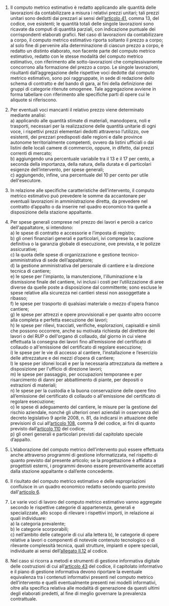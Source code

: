1. Il computo metrico estimativo è redatto applicando alle quantità delle lavorazioni da contabilizzare a misura i relativi prezzi unitari; tali prezzi unitari sono dedotti dai prezzari ai sensi dell’[articolo 41](/index.html?article=articolo-41&version=1), comma 13, del codice, ove esistenti; le quantità totali delle singole lavorazioni sono ricavate da computi di quantità parziali, con indicazione puntuale dei corrispondenti elaborati grafici. Nel caso di lavorazioni da contabilizzare a corpo, il computo metrico estimativo riporta soltanto il prezzo a corpo; al solo fine di pervenire alla determinazione di ciascun prezzo a corpo, è redatto un distinto elaborato, non facente parte del computo metrico estimativo, redatto con le stesse modalità del computo metrico estimativo, con riferimento alle sotto-lavorazioni che complessivamente concorrono alla formazione del prezzo a corpo. Le singole lavorazioni, risultanti dall’aggregazione delle rispettive voci dedotte dal computo metrico estimativo, sono poi raggruppate, in sede di redazione dello schema di contratto e del bando di gara, ai fini della definizione dei gruppi di categorie ritenute omogenee. Tale aggregazione avviene in forma tabellare con riferimento alle specifiche parti di opere cui le aliquote si riferiscono.

2. Per eventuali voci mancanti il relativo prezzo viene determinato mediante analisi:<br>a) applicando alle quantità stimate di materiali, manodopera, noli e trasporti, necessari per la realizzazione delle quantità unitarie di ogni voce, i rispettivi prezzi elementari dedotti attraverso l’utilizzo, ove esistenti, dei prezzari predisposti dalle regioni e dalle province autonome territorialmente competenti, ovvero da listini ufficiali o dai listini delle locali camere di commercio, oppure, in difetto, dai prezzi correnti di mercato;<br>b) aggiungendo una percentuale variabile tra il 13 e il 17 per cento, a seconda della importanza, della natura, della durata e di particolari esigenze dell’intervento, per spese generali;<br>c) aggiungendo, infine, una percentuale del 10 per cento per utile dell'esecutore.

3. In relazione alle specifiche caratteristiche dell’intervento, il computo metrico estimativo può prevedere le somme da accantonare per eventuali lavorazioni in amministrazione diretta, da prevedere nel contratto d’appalto o da inserire nel quadro economico tra quelle a disposizione della stazione appaltante.

4. Per spese generali comprese nel prezzo dei lavori e perciò a carico dell'appaltatore, si intendono:<br>a) le spese di contratto e accessorie e l’imposta di registro;<br>b) gli oneri finanziari generali e particolari, ivi comprese la cauzione definitiva o la garanzia globale di esecuzione, ove prevista, e le polizze assicurative;<br>c) la quota delle spese di organizzazione e gestione tecnico-amministrativa di sede dell’appaltatore;<br>d) la gestione amministrativa del personale di cantiere e la direzione tecnica di cantiere;<br>e) le spese per l'impianto, la manutenzione, l'illuminazione e la dismissione finale del cantiere, ivi inclusi i costi per l’utilizzazione di aree diverse da quelle poste a disposizione dal committente; sono escluse le spese relative alla sicurezza nei cantieri stessi non assoggettate a ribasso;<br>f) le spese per trasporto di qualsiasi materiale o mezzo d'opera franco cantiere;<br>g) le spese per attrezzi e opere provvisionali e per quanto altro occorre alla completa e perfetta esecuzione dei lavori;<br>h) le spese per rilievi, tracciati, verifiche, esplorazioni, capisaldi e simili che possono occorrere, anche su motivata richiesta del direttore dei lavori o del RUP o dell'organo di collaudo, dal giorno in cui viene effettuata la consegna dei lavori fino all’emissione del certificato di collaudo o all'emissione del certificato di regolare esecuzione;<br>i) le spese per le vie di accesso al cantiere, l’installazione e l’esercizio delle attrezzature e dei mezzi d’opera di cantiere;<br>l) le spese per idonei locali e per la necessaria attrezzatura da mettere a disposizione per l'ufficio di direzione lavori;<br>m) le spese per passaggio, per occupazioni temporanee e per risarcimento di danni per abbattimento di piante, per depositi o estrazioni di materiali;<br>n) le spese per la custodia e la buona conservazione delle opere fino all’emissione del certificato di collaudo o all'emissione del certificato di regolare esecuzione;<br>o) le spese di adeguamento del cantiere, le misure per la gestione del rischio aziendale, nonché gli ulteriori oneri aziendali in osservanza del decreto legislativo 9 aprile 2008, n. 81, da indicarsi in attuazione delle previsioni di cui all’[articolo 108](/index.html?article=articolo-108&version=1), comma 9 del codice, ai fini di quanto previsto dall’[articolo 110](/index.html?article=articolo-110&version=1) del codice;<br>p) gli oneri generali e particolari previsti dal capitolato speciale d’appalto.

5. L’elaborazione del computo metrico dell’intervento può essere effettuata anche attraverso programmi di gestione informatizzata, nel rispetto di quanto previsto dal presente articolo; se la progettazione è affidata a progettisti esterni, i programmi devono essere preventivamente accettati dalla stazione appaltante o dall’ente concedente.

6. Il risultato del computo metrico estimativo e delle espropriazioni confluisce in un quadro economico redatto secondo quanto previsto dall'[articolo 6](/index.html?article=allegato-1.7-articolo-6&version=1).

7. Le varie voci di lavoro del computo metrico estimativo vanno aggregate secondo le rispettive categorie di appartenenza, generali e specializzate, allo scopo di rilevare i rispettivi importi, in relazione ai quali individuare:<br>a) la categoria prevalente;<br>b) le categorie scorporabili;<br>c) nell’ambito delle categorie di cui alla lettera b), le categorie di opere relative a lavori o componenti di notevole contenuto tecnologico o di rilevante complessità tecnica, quali strutture, impianti e opere speciali, individuate ai sensi dell’[allegato II.12](/index.html?section=attachment-2-12&version=1) al codice.

8. Nel caso si ricorra a metodi e strumenti di gestione informativa digitale delle costruzioni di cui all’[articolo 43](/index.html?article=articolo-43&version=1) del codice, il capitolato informativo e il piano di gestione informativa devono riportare la eventuale equivalenza tra i contenuti informativi presenti nel computo metrico dell’intervento e quelli eventualmente presenti nei modelli informativi, oltre alla specifica relativa alle modalità di generazione da questi ultimi degli elaborati predetti, al fine di meglio governare la prevalenza contrattuale.